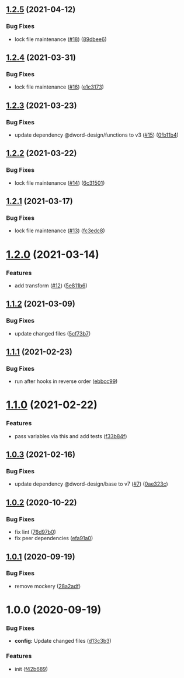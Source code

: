 ## [1.2.5](https://github.com/dword-design/tester/compare/v1.2.4...v1.2.5) (2021-04-12)


### Bug Fixes

* lock file maintenance ([#18](https://github.com/dword-design/tester/issues/18)) ([89dbee6](https://github.com/dword-design/tester/commit/89dbee60ef8c2e3b3964383906e1e16b24f78f95))

## [1.2.4](https://github.com/dword-design/tester/compare/v1.2.3...v1.2.4) (2021-03-31)


### Bug Fixes

* lock file maintenance ([#16](https://github.com/dword-design/tester/issues/16)) ([e1c3173](https://github.com/dword-design/tester/commit/e1c31737ec2313ce411e5b9a297d337a6e2782ae))

## [1.2.3](https://github.com/dword-design/tester/compare/v1.2.2...v1.2.3) (2021-03-23)


### Bug Fixes

* update dependency @dword-design/functions to v3 ([#15](https://github.com/dword-design/tester/issues/15)) ([0fb11b4](https://github.com/dword-design/tester/commit/0fb11b487f425209caf051e8fa0e9ef2798709a2))

## [1.2.2](https://github.com/dword-design/tester/compare/v1.2.1...v1.2.2) (2021-03-22)


### Bug Fixes

* lock file maintenance ([#14](https://github.com/dword-design/tester/issues/14)) ([6c31501](https://github.com/dword-design/tester/commit/6c31501dcf57187302e349057883e65a3bf4818f))

## [1.2.1](https://github.com/dword-design/tester/compare/v1.2.0...v1.2.1) (2021-03-17)


### Bug Fixes

* lock file maintenance ([#13](https://github.com/dword-design/tester/issues/13)) ([fc3edc8](https://github.com/dword-design/tester/commit/fc3edc8529467a21e47a1da62c965144420abf22))

# [1.2.0](https://github.com/dword-design/tester/compare/v1.1.2...v1.2.0) (2021-03-14)


### Features

* add transform ([#12](https://github.com/dword-design/tester/issues/12)) ([5e811b6](https://github.com/dword-design/tester/commit/5e811b62ceba64d9a0c429ca3802234479c20caf))

## [1.1.2](https://github.com/dword-design/tester/compare/v1.1.1...v1.1.2) (2021-03-09)


### Bug Fixes

* update changed files ([5cf73b7](https://github.com/dword-design/tester/commit/5cf73b79a2e440bc4c8d9fca82a20e433ea5ff06))

## [1.1.1](https://github.com/dword-design/tester/compare/v1.1.0...v1.1.1) (2021-02-23)


### Bug Fixes

* run after hooks in reverse order ([ebbcc99](https://github.com/dword-design/tester/commit/ebbcc99433099eb4f18ce9851191867e4e446054))

# [1.1.0](https://github.com/dword-design/tester/compare/v1.0.3...v1.1.0) (2021-02-22)


### Features

* pass variables via this and add tests ([f33b84f](https://github.com/dword-design/tester/commit/f33b84fdd0dc45d7f894fd7a71790b18b0a28fd9))

## [1.0.3](https://github.com/dword-design/tester/compare/v1.0.2...v1.0.3) (2021-02-16)


### Bug Fixes

* update dependency @dword-design/base to v7 ([#7](https://github.com/dword-design/tester/issues/7)) ([0ae323c](https://github.com/dword-design/tester/commit/0ae323c28480f857e2feb6e20ada88163f7efb2b))

## [1.0.2](https://github.com/dword-design/tester/compare/v1.0.1...v1.0.2) (2020-10-22)


### Bug Fixes

* fix lint ([76d97b0](https://github.com/dword-design/tester/commit/76d97b0470a85550b21e7b34731fa1df30b1f807))
* fix peer dependencies ([efa91a0](https://github.com/dword-design/tester/commit/efa91a0a64a19c8ad2bbb4a32661b285bcc3fa1a))

## [1.0.1](https://github.com/dword-design/tester/compare/v1.0.0...v1.0.1) (2020-09-19)


### Bug Fixes

* remove mockery ([28a2adf](https://github.com/dword-design/tester/commit/28a2adf5b555f2ebacd07a30f5974c01d3d03c2a))

# 1.0.0 (2020-09-19)


### Bug Fixes

* **config:** Update changed files ([d13c3b3](https://github.com/dword-design/tester/commit/d13c3b39cd0fd8dda3810b69a202e9ba72295ed0))


### Features

* init ([f42b689](https://github.com/dword-design/tester/commit/f42b6893d1a43535c3dfe324fd63e879ee8c2e19))
